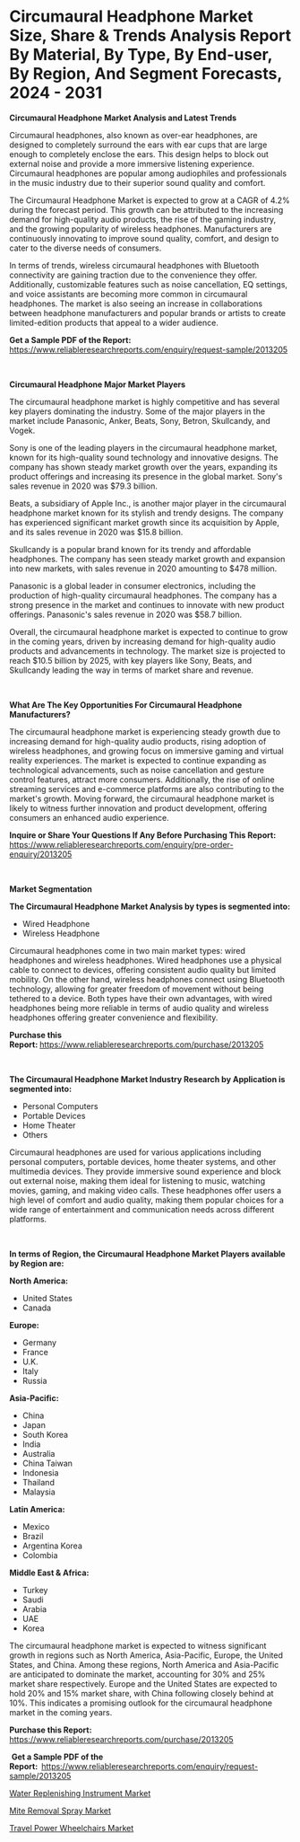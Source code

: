 <p><h1>Circumaural Headphone Market Size, Share & Trends Analysis Report By Material, By Type, By End-user, By Region, And Segment Forecasts, 2024 - 2031</h1></p><p><strong>Circumaural Headphone Market Analysis and Latest Trends</strong></p>
<p><p>Circumaural headphones, also known as over-ear headphones, are designed to completely surround the ears with ear cups that are large enough to completely enclose the ears. This design helps to block out external noise and provide a more immersive listening experience. Circumaural headphones are popular among audiophiles and professionals in the music industry due to their superior sound quality and comfort.</p><p>The Circumaural Headphone Market is expected to grow at a CAGR of 4.2% during the forecast period. This growth can be attributed to the increasing demand for high-quality audio products, the rise of the gaming industry, and the growing popularity of wireless headphones. Manufacturers are continuously innovating to improve sound quality, comfort, and design to cater to the diverse needs of consumers.</p><p>In terms of trends, wireless circumaural headphones with Bluetooth connectivity are gaining traction due to the convenience they offer. Additionally, customizable features such as noise cancellation, EQ settings, and voice assistants are becoming more common in circumaural headphones. The market is also seeing an increase in collaborations between headphone manufacturers and popular brands or artists to create limited-edition products that appeal to a wider audience.</p></p>
<p><strong>Get a Sample PDF of the Report:&nbsp;</strong> <a href="https://www.reliableresearchreports.com/enquiry/request-sample/2013205">https://www.reliableresearchreports.com/enquiry/request-sample/2013205</a></p>
<p>&nbsp;</p>
<p><strong>Circumaural Headphone Major Market Players</strong></p>
<p><p>The circumaural headphone market is highly competitive and has several key players dominating the industry. Some of the major players in the market include Panasonic, Anker, Beats, Sony, Betron, Skullcandy, and Vogek.</p><p>Sony is one of the leading players in the circumaural headphone market, known for its high-quality sound technology and innovative designs. The company has shown steady market growth over the years, expanding its product offerings and increasing its presence in the global market. Sony's sales revenue in 2020 was $79.3 billion.</p><p>Beats, a subsidiary of Apple Inc., is another major player in the circumaural headphone market known for its stylish and trendy designs. The company has experienced significant market growth since its acquisition by Apple, and its sales revenue in 2020 was $15.8 billion.</p><p>Skullcandy is a popular brand known for its trendy and affordable headphones. The company has seen steady market growth and expansion into new markets, with sales revenue in 2020 amounting to $478 million.</p><p>Panasonic is a global leader in consumer electronics, including the production of high-quality circumaural headphones. The company has a strong presence in the market and continues to innovate with new product offerings. Panasonic's sales revenue in 2020 was $58.7 billion.</p><p>Overall, the circumaural headphone market is expected to continue to grow in the coming years, driven by increasing demand for high-quality audio products and advancements in technology. The market size is projected to reach $10.5 billion by 2025, with key players like Sony, Beats, and Skullcandy leading the way in terms of market share and revenue.</p></p>
<p>&nbsp;</p>
<p><strong>What Are The Key Opportunities For Circumaural Headphone Manufacturers?</strong></p>
<p><p>The circumaural headphone market is experiencing steady growth due to increasing demand for high-quality audio products, rising adoption of wireless headphones, and growing focus on immersive gaming and virtual reality experiences. The market is expected to continue expanding as technological advancements, such as noise cancellation and gesture control features, attract more consumers. Additionally, the rise of online streaming services and e-commerce platforms are also contributing to the market's growth. Moving forward, the circumaural headphone market is likely to witness further innovation and product development, offering consumers an enhanced audio experience.</p></p>
<p><strong>Inquire or Share Your Questions If Any Before Purchasing This Report:</strong> <a href="https://www.reliableresearchreports.com/enquiry/pre-order-enquiry/2013205">https://www.reliableresearchreports.com/enquiry/pre-order-enquiry/2013205</a></p>
<p>&nbsp;</p>
<p><strong>Market Segmentation</strong></p>
<p><strong>The Circumaural Headphone Market Analysis by types is segmented into:</strong></p>
<p><ul><li>Wired Headphone</li><li>Wireless Headphone</li></ul></p>
<p><p>Circumaural headphones come in two main market types: wired headphones and wireless headphones. Wired headphones use a physical cable to connect to devices, offering consistent audio quality but limited mobility. On the other hand, wireless headphones connect using Bluetooth technology, allowing for greater freedom of movement without being tethered to a device. Both types have their own advantages, with wired headphones being more reliable in terms of audio quality and wireless headphones offering greater convenience and flexibility.</p></p>
<p><strong>Purchase this Report:&nbsp;</strong><a href="https://www.reliableresearchreports.com/purchase/2013205">https://www.reliableresearchreports.com/purchase/2013205</a></p>
<p>&nbsp;</p>
<p><strong>The Circumaural Headphone Market Industry Research by Application is segmented into:</strong></p>
<p><ul><li>Personal Computers</li><li>Portable Devices</li><li>Home Theater</li><li>Others</li></ul></p>
<p><p>Circumaural headphones are used for various applications including personal computers, portable devices, home theater systems, and other multimedia devices. They provide immersive sound experience and block out external noise, making them ideal for listening to music, watching movies, gaming, and making video calls. These headphones offer users a high level of comfort and audio quality, making them popular choices for a wide range of entertainment and communication needs across different platforms.</p></p>
<p>&nbsp;</p>
<p><strong>In terms of Region, the Circumaural Headphone Market Players available by Region are:</strong></p>
<p>
    <p> <strong> North America: </strong>
        <ul>
            <li>United States</li>
            <li>Canada</li>
        </ul>
        </p> 
    <p> <strong> Europe: </strong>
        <ul>
            <li>Germany</li>
            <li>France</li>
            <li>U.K.</li>
            <li>Italy</li>
            <li>Russia</li>
        </ul>
        </p> 
    <p> <strong> Asia-Pacific: </strong>
        <ul>
            <li>China</li>
            <li>Japan</li>
            <li>South Korea</li>
            <li>India</li>
            <li>Australia</li>
            <li>China Taiwan</li>
            <li>Indonesia</li>
            <li>Thailand</li>
            <li>Malaysia</li>
        </ul>
        </p> 
    <p> <strong> Latin America: </strong>
        <ul>
            <li>Mexico</li>
            <li>Brazil</li>
            <li>Argentina Korea</li>
            <li>Colombia</li>
        </ul>
        </p> 
    <p> <strong> Middle East & Africa: </strong>
        <ul>
            <li>Turkey</li>
            <li>Saudi</li>
            <li>Arabia</li>
            <li>UAE</li>
            <li>Korea</li>
        </ul>
    </p>
    </p>
<p><p>The circumaural headphone market is expected to witness significant growth in regions such as North America, Asia-Pacific, Europe, the United States, and China. Among these regions, North America and Asia-Pacific are anticipated to dominate the market, accounting for 30% and 25% market share respectively. Europe and the United States are expected to hold 20% and 15% market share, with China following closely behind at 10%. This indicates a promising outlook for the circumaural headphone market in the coming years.</p></p>
<p><strong>Purchase this Report: </strong><a href="https://www.reliableresearchreports.com/purchase/2013205">https://www.reliableresearchreports.com/purchase/2013205</a></p>
<p>&nbsp;<strong>Get a Sample PDF of the Report:&nbsp;&nbsp;</strong><a href="https://www.reliableresearchreports.com/enquiry/request-sample/2013205">https://www.reliableresearchreports.com/enquiry/request-sample/2013205</a></p>
<p><strong></strong></p>
<p><p><a href="https://github.com/wusalecollins540tpqoz/Market-Research-Report-List-1/blob/main/water-replenishing-instrument-market.md">Water Replenishing Instrument Market</a></p><p><a href="https://github.com/pjcfca/Market-Research-Report-List-1/blob/main/mite-removal-spray-market.md">Mite Removal Spray Market</a></p><p><a href="https://github.com/johnbach50/Market-Research-Report-List-2/blob/main/travel-power-wheelchairs-market.md">Travel Power Wheelchairs Market</a></p></p>